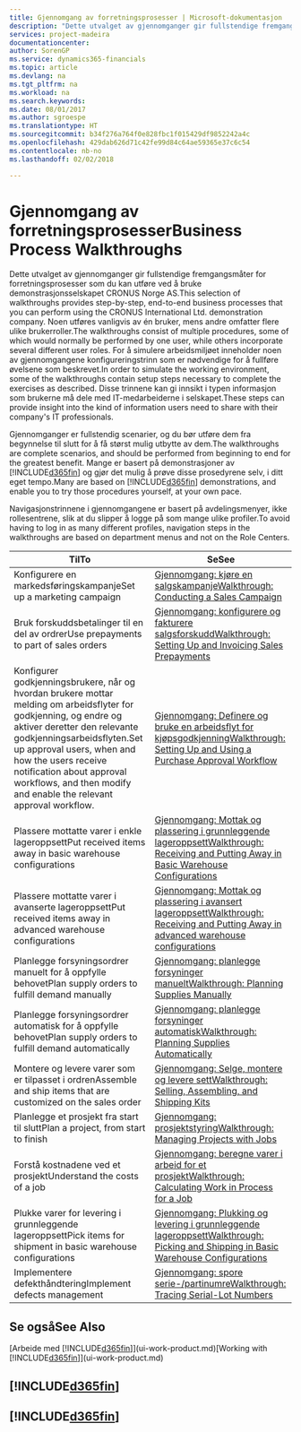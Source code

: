 ```yaml
---
title: Gjennomgang av forretningsprosesser | Microsoft-dokumentasjon
description: "Dette utvalget av gjennomganger gir fullstendige fremgangsmåter for forretningsprosesser som du kan utføre ved å bruke demonstrasjonsselskapet CRONUS Norge AS. Noen utføres vanligvis av én bruker, mens andre omfatter flere ulike brukerroller. For å simulere arbeidsmiljøet inneholder noen av gjennomgangene konfigureringstrinn som er nødvendige for å fullføre øvelsene som beskrevet. Disse trinnene kan gi innsikt i typen informasjon som brukerne må dele med IT-medarbeiderne i selskapet."
services: project-madeira
documentationcenter: 
author: SorenGP
ms.service: dynamics365-financials
ms.topic: article
ms.devlang: na
ms.tgt_pltfrm: na
ms.workload: na
ms.search.keywords: 
ms.date: 08/01/2017
ms.author: sgroespe
ms.translationtype: HT
ms.sourcegitcommit: b34f276a764f0e828fbc1f015429df9852242a4c
ms.openlocfilehash: 429dab626d71c42fe99d84c64ae59365e37c6c54
ms.contentlocale: nb-no
ms.lasthandoff: 02/02/2018

---
```

# <a name="business-process-walkthroughs"></a><span data-ttu-id="708d0-106">Gjennomgang av forretningsprosesser</span><span class="sxs-lookup"><span data-stu-id="708d0-106">Business Process Walkthroughs</span></span>
<span data-ttu-id="708d0-107">Dette utvalget av gjennomganger gir fullstendige fremgangsmåter for forretningsprosesser som du kan utføre ved å bruke demonstrasjonsselskapet CRONUS Norge AS.</span><span class="sxs-lookup"><span data-stu-id="708d0-107">This selection of walkthroughs provides step-by-step, end-to-end business processes that you can perform using the CRONUS International Ltd. demonstration company.</span></span> <span data-ttu-id="708d0-108">Noen utføres vanligvis av én bruker, mens andre omfatter flere ulike brukerroller.</span><span class="sxs-lookup"><span data-stu-id="708d0-108">The walkthroughs consist of multiple procedures, some of which would normally be performed by one user, while others incorporate several different user roles.</span></span> <span data-ttu-id="708d0-109">For å simulere arbeidsmiljøet inneholder noen av gjennomgangene konfigureringstrinn som er nødvendige for å fullføre øvelsene som beskrevet.</span><span class="sxs-lookup"><span data-stu-id="708d0-109">In order to simulate the working environment, some of the walkthroughs contain setup steps necessary to complete the exercises as described.</span></span> <span data-ttu-id="708d0-110">Disse trinnene kan gi innsikt i typen informasjon som brukerne må dele med IT-medarbeiderne i selskapet.</span><span class="sxs-lookup"><span data-stu-id="708d0-110">These steps can provide insight into the kind of information users need to share with their company's IT professionals.</span></span>  

 <span data-ttu-id="708d0-111">Gjennomganger er fullstendig scenarier, og du bør utføre dem fra begynnelse til slutt for å få størst mulig utbytte av dem.</span><span class="sxs-lookup"><span data-stu-id="708d0-111">The walkthroughs are complete scenarios, and should be performed from beginning to end for the greatest benefit.</span></span> <span data-ttu-id="708d0-112">Mange er basert på demonstrasjoner av [!INCLUDE[d365fin](includes/d365fin_md.md)] og gjør det mulig å prøve disse prosedyrene selv, i ditt eget tempo.</span><span class="sxs-lookup"><span data-stu-id="708d0-112">Many are based on [!INCLUDE[d365fin](includes/d365fin_md.md)] demonstrations, and enable you to try those procedures yourself, at your own pace.</span></span>  

 <span data-ttu-id="708d0-113">Navigasjonstrinnene i gjennomgangene er basert på avdelingsmenyer, ikke rollesentrene, slik at du slipper å logge på som mange ulike profiler.</span><span class="sxs-lookup"><span data-stu-id="708d0-113">To avoid having to log in as many different profiles, navigation steps in the walkthroughs are based on department menus and not on the Role Centers.</span></span>  

|<span data-ttu-id="708d0-114">Til</span><span class="sxs-lookup"><span data-stu-id="708d0-114">To</span></span>|<span data-ttu-id="708d0-115">Se</span><span class="sxs-lookup"><span data-stu-id="708d0-115">See</span></span>|  
|--------|---------|  
|<span data-ttu-id="708d0-116">Konfigurere en markedsføringskampanje</span><span class="sxs-lookup"><span data-stu-id="708d0-116">Set up a marketing campaign</span></span>|[<span data-ttu-id="708d0-117">Gjennomgang: kjøre en salgskampanje</span><span class="sxs-lookup"><span data-stu-id="708d0-117">Walkthrough: Conducting a Sales Campaign</span></span>](walkthrough-conducting-a-sales-campaign.md)|  
|<span data-ttu-id="708d0-118">Bruk forskuddsbetalinger til en del av ordrer</span><span class="sxs-lookup"><span data-stu-id="708d0-118">Use prepayments to part of sales orders</span></span>|[<span data-ttu-id="708d0-119">Gjennomgang: konfigurere og fakturere salgsforskudd</span><span class="sxs-lookup"><span data-stu-id="708d0-119">Walkthrough: Setting Up and Invoicing Sales Prepayments</span></span>](walkthrough-setting-up-and-invoicing-sales-prepayments.md)|  
|<span data-ttu-id="708d0-120">Konfigurer godkjenningsbrukere, når og hvordan brukere mottar melding om arbeidsflyter for godkjenning, og endre og aktiver deretter den relevante godkjenningsarbeidsflyten.</span><span class="sxs-lookup"><span data-stu-id="708d0-120">Set up approval users, when and how the users receive notification about approval workflows, and then modify and enable the relevant approval workflow.</span></span>|[<span data-ttu-id="708d0-121">Gjennomgang: Definere og bruke en arbeidsflyt for kjøpsgodkjenning</span><span class="sxs-lookup"><span data-stu-id="708d0-121">Walkthrough: Setting Up and Using a Purchase Approval Workflow</span></span>](walkthrough-setting-up-and-using-a-purchase-approval-workflow.md)|  
|<span data-ttu-id="708d0-122">Plassere mottatte varer i enkle lageroppsett</span><span class="sxs-lookup"><span data-stu-id="708d0-122">Put received items away in basic warehouse configurations</span></span>|[<span data-ttu-id="708d0-123">Gjennomgang: Mottak og plassering i grunnleggende lageroppsett</span><span class="sxs-lookup"><span data-stu-id="708d0-123">Walkthrough: Receiving and Putting Away in Basic Warehouse Configurations</span></span>](walkthrough-receiving-and-putting-away-in-basic-warehousing.md)|  
|<span data-ttu-id="708d0-124">Plassere mottatte varer i avanserte lageroppsett</span><span class="sxs-lookup"><span data-stu-id="708d0-124">Put received items away in advanced warehouse configurations</span></span>|[<span data-ttu-id="708d0-125">Gjennomgang: Mottak og plassering i avansert lageroppsett</span><span class="sxs-lookup"><span data-stu-id="708d0-125">Walkthrough: Receiving and Putting Away in advanced warehouse configurations</span></span>](walkthrough-receiving-and-putting-away-in-advanced-warehousing.md)|  
|<span data-ttu-id="708d0-126">Planlegge forsyningsordrer manuelt for å oppfylle behovet</span><span class="sxs-lookup"><span data-stu-id="708d0-126">Plan supply orders to fulfill demand manually</span></span>|[<span data-ttu-id="708d0-127">Gjennomgang: planlegge forsyninger manuelt</span><span class="sxs-lookup"><span data-stu-id="708d0-127">Walkthrough: Planning Supplies Manually</span></span>](walkthrough-planning-supplies-manually.md)|  
|<span data-ttu-id="708d0-128">Planlegge forsyningsordrer automatisk for å oppfylle behovet</span><span class="sxs-lookup"><span data-stu-id="708d0-128">Plan supply orders to fulfill demand automatically</span></span>|[<span data-ttu-id="708d0-129">Gjennomgang: planlegge forsyninger automatisk</span><span class="sxs-lookup"><span data-stu-id="708d0-129">Walkthrough: Planning Supplies Automatically</span></span>](walkthrough-planning-supplies-automatically.md)|  
|<span data-ttu-id="708d0-130">Montere og levere varer som er tilpasset i ordren</span><span class="sxs-lookup"><span data-stu-id="708d0-130">Assemble and ship items that are customized on the sales order</span></span>|[<span data-ttu-id="708d0-131">Gjennomgang: Selge, montere og levere sett</span><span class="sxs-lookup"><span data-stu-id="708d0-131">Walkthrough: Selling, Assembling, and Shipping Kits</span></span>](walkthrough-selling-assembling-and-shipping-kits.md)|  
|<span data-ttu-id="708d0-132">Planlegge et prosjekt fra start til slutt</span><span class="sxs-lookup"><span data-stu-id="708d0-132">Plan a project, from start to finish</span></span>|[<span data-ttu-id="708d0-133">Gjennomgang: prosjektstyring</span><span class="sxs-lookup"><span data-stu-id="708d0-133">Walkthrough: Managing Projects with Jobs</span></span>](walkthrough-managing-projects-with-jobs.md)|  
|<span data-ttu-id="708d0-134">Forstå kostnadene ved et prosjekt</span><span class="sxs-lookup"><span data-stu-id="708d0-134">Understand the costs of a job</span></span>|[<span data-ttu-id="708d0-135">Gjennomgang: beregne varer i arbeid for et prosjekt</span><span class="sxs-lookup"><span data-stu-id="708d0-135">Walkthrough: Calculating Work in Process for a Job</span></span>](walkthrough-calculating-work-in-process-for-a-job.md)|  
|<span data-ttu-id="708d0-136">Plukke varer for levering i grunnleggende lageroppsett</span><span class="sxs-lookup"><span data-stu-id="708d0-136">Pick items for shipment in basic warehouse configurations</span></span>|[<span data-ttu-id="708d0-137">Gjennomgang: Plukking og levering i grunnleggende lageroppsett</span><span class="sxs-lookup"><span data-stu-id="708d0-137">Walkthrough: Picking and Shipping in Basic Warehouse Configurations</span></span>](walkthrough-picking-and-shipping-in-basic-warehousing.md)|  
|<span data-ttu-id="708d0-138">Implementere defekthåndtering</span><span class="sxs-lookup"><span data-stu-id="708d0-138">Implement defects management</span></span>|[<span data-ttu-id="708d0-139">Gjennomgang: spore serie-/partinumre</span><span class="sxs-lookup"><span data-stu-id="708d0-139">Walkthrough: Tracing Serial-Lot Numbers</span></span>](walkthrough-tracing-serial-lot-numbers.md)|  

## <a name="see-also"></a><span data-ttu-id="708d0-140">Se også</span><span class="sxs-lookup"><span data-stu-id="708d0-140">See Also</span></span>
<span data-ttu-id="708d0-141">[Arbeide med [!INCLUDE[d365fin](includes/d365fin_md.md)]](ui-work-product.md)</span><span class="sxs-lookup"><span data-stu-id="708d0-141">[Working with [!INCLUDE[d365fin](includes/d365fin_md.md)]](ui-work-product.md)</span></span>  

## [!INCLUDE[d365fin](includes/free_trial_md.md)]  
## [!INCLUDE[d365fin](includes/training_link_md.md)]

